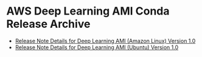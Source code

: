 # AWS Deep Learning AMI Conda Release Archive<a name="dlami-release-archive-conda"></a>


+ [Release Note Details for Deep Learning AMI \(Amazon Linux\) Version 1\.0](CONDA_AML1.md)
+ [Release Note Details for Deep Learning AMI \(Ubuntu\) Version 1\.0](CONDA_UBUNTU1.md)